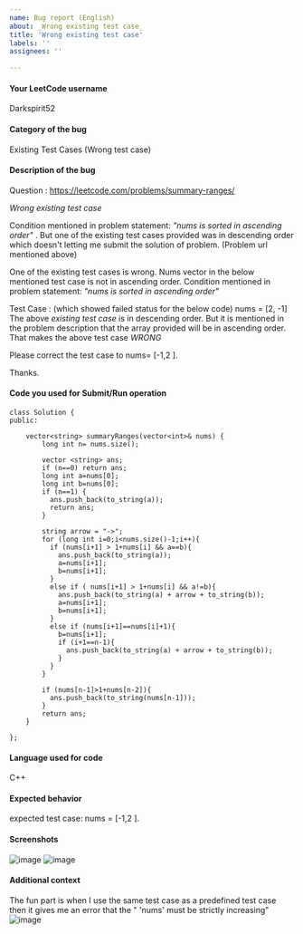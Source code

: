 ```yaml
---
name: Bug report (English)
about: _Wrong existing test case_
title: 'Wrong existing test case'
labels: ''
assignees: ''

---
```


<!--
Note - Any content mentioned below in `<!-- ->` blocks are just comments
to help you fill-up the issue. It won't be visible in the actual issue after
you click on submit.
-->

#### Your LeetCode username
Darkspirit52


#### Category of the bug
Existing Test Cases (Wrong test case)


#### Description of the bug 
Question : https://leetcode.com/problems/summary-ranges/

_Wrong existing test case_

Condition mentioned in problem statement: _"nums is sorted in ascending order"_ . But one of the existing test cases provided was in descending order which doesn't letting me submit the solution of problem. (Problem url mentioned above)

One of the existing test cases is wrong. Nums vector in the below mentioned test case is not in ascending order.
Condition mentioned in problem statement: _"nums is sorted in ascending order"_

Test Case : (which showed failed status for the below code)
 nums = [2, -1] 
The above _existing test case_ is in descending order. But it is mentioned in the problem description that the array provided will be in ascending order. That makes the above test case  _WRONG_

Please correct the test case to nums= [-1,2 ].

Thanks.




#### Code you used for Submit/Run operation
<!-- 
Please make sure you wrap your code with ``` tags. 
Otherwise we may reject your request. 
-->

```
class Solution {
public:

    vector<string> summaryRanges(vector<int>& nums) {
        long int n= nums.size();
              
        vector <string> ans;
        if (n==0) return ans;   
        long int a=nums[0];
        long int b=nums[0];
        if (n==1) {
          ans.push_back(to_string(a));
          return ans;
        }

        string arrow = "->";
        for (long int i=0;i<nums.size()-1;i++){
          if (nums[i+1] > 1+nums[i] && a==b){
            ans.push_back(to_string(a));
            a=nums[i+1];
            b=nums[i+1];
          } 
          else if ( nums[i+1] > 1+nums[i] && a!=b){
            ans.push_back(to_string(a) + arrow + to_string(b));
            a=nums[i+1];
            b=nums[i+1];
          }
          else if (nums[i+1]==nums[i]+1){
            b=nums[i+1]; 
            if (i+1==n-1){
              ans.push_back(to_string(a) + arrow + to_string(b));
            }
          }
        }

        if (nums[n-1]>1+nums[n-2]){
          ans.push_back(to_string(nums[n-1]));
        }
        return ans;
    }

};
```

#### Language used for code
 C++


#### Expected behavior
expected test case: 
nums = [-1,2 ].



#### Screenshots
![image](https://github.com/LeetCode-Feedback/LeetCode-Feedback/assets/47031986/c39d68a4-3b1d-4057-85e8-9b0c45010511)
![image](https://github.com/LeetCode-Feedback/LeetCode-Feedback/assets/47031986/431d1b7f-ab0e-4c7b-95cd-d7124a207dec)





#### Additional context
The fun part is when I use the same test case as a predefined test case then it gives me an error that the " 'nums' must be strictly increasing"
![image](https://github.com/LeetCode-Feedback/LeetCode-Feedback/assets/47031986/c7dd7a91-b391-4364-bce0-b5c4160a09b8)

